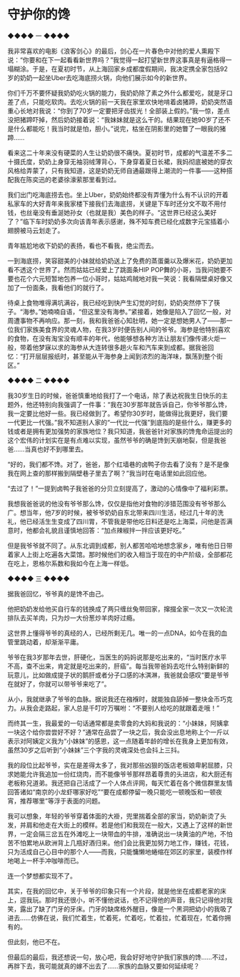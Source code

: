 # 守护你的馋

◆◆◆◆ 一 ◆◆◆◆ 

我非常喜欢的电影《浪客剑心》的最后，剑心在一片春色中对他的爱人熏殿下说：“你要和在下一起看看新世界吗？”我觉得一起打望新世界这事真是有逼格得一塌糊涂。于是，在夏初时节，从上海回家乡成都度假期间，我决定携全家包括92岁的奶奶一起坐Uber去吃海底捞火锅，向他们展示如今的新世界。 

你们千万不要怀疑我奶奶吃火锅的能力，我奶奶除了素之外什么都爱吃，就是牙口差了点，只能吃软肉。去吃火锅的前一天我在家里欢快地啃着卤猪蹄，奶奶突然语重心长地对我说：“你到了70岁一定要把牙齿拔光！全部装上假的。”我一惊，差点没把猪蹄吓掉，然后奶奶接着说：“我妹妹就是这么干的。结果现在她90岁了还不是什么都能吃！我当时就是怕，胆小。”说完，枯坐在阴影里的她瞥了一眼我的猪蹄…… 

看来这二十年来没有硬菜的人生让奶奶很不痛快。夏初时节，成都的气温差不多二十摄氏度，奶奶上身穿无袖羽绒薄背心，下身穿着夏日长裙，我妈彻底被她的穿衣风格给弄蒙了，只有我知道，这是奶奶无师自通最跟得上潮流的一件事——这种搭配我在陈奕迅的老婆徐濠萦那里看到过。 

我们出门吃海底捞去也。坐上Uber，奶奶始终都没有弄懂为什么有不认识的开着私家车的大好青年来我家楼下接我们去海底捞，关键是下车时还分文不取不用付钱，也丝毫没有垂涎她孙女（也就是我）美色的样子。“这世界已经这么美好了？”临下车时奶奶多次向该青年表示感谢，殊不知车费已经化成数字元宝插着小翅膀被马云划走了。 

青年尴尬地收下奶奶的表扬，看也不看我，绝尘而去。 

一到海底捞，笑容甜美的小妹就给奶奶送上了免费的蒸蛋羹以及爆米花，奶奶更加看不透这个世界了。然而姑姑已经爱上了跳面条HIP POP舞的小哥，当我问她要不要也花个六元短暂地包养一位小哥时，姑姑鸡贼地对我一笑说：我看隔壁桌好像又加了一份面条，我看他们的就行了。 

待桌上食物堆得满坑满谷，我已经吃到快产生幻觉的时刻，奶奶突然停下了筷子。“海参。”她喃喃自语，“但这里没有海参。”紧接着，她像是陷入了回忆一般，对周遭事物不再响应。那一刻，我和我爸爸心知肚明，她一定是想她男人了——那一位我们家族美食界的灵魂人物，在我3岁时便告别人间的爷爷。海参是他特别喜欢的食物，在没有淘宝没有顺丰的年代，他能够想各种方法让朋友们像传递火炬一般，带着他梦寐以求的海参从大连转很多趟火车和汽车来到成都。据我爸回忆：“打开层层报纸时，甚至能从干海参身上闻到浓烈的海洋味，飘荡到整个街区。” 

◆◆◆◆ 二 ◆◆◆◆ 

我30岁生日的时候，爸爸慎重地给我打了一个电话，除了表达祝我生日快乐的主题外，他还特别向我强调了一件事：“我在30岁那年就告诉自己，你爷爷那么馋，我一定要比他好一些。我已经做到了。希望你30岁时，能做得比我更好，我们要一代更比一代强。”我不知道别人家的“一代比一代强”到底指的是些什么，赚更多的钱或者是拥有更加强势的家族地位？我只知道，我爸爸针对家族的馋鬼命运提出的这个宏伟的计划实在是有点难以实现，虽然爷爷的确是馋到天崩地裂，但是我爸爸……当真也好不到哪里去。 

“好的，我们都不馋。对了，爸爸，那个红墙巷的卤鸭子你去看了没有？是不是像我在网上查的那样搬到隔壁巷子里去了啊？”我当时在电话里如此回应他。 

“去过了！”一提到卤鸭子我爸爸的分贝立刻提高了，激动的心情像中了福利彩票。 

我想我爸爸说的他没有爷爷那么馋，仅仅是指他对食物的涉猎范围没有爷爷那么广。想当年，他7岁的时候，被爷爷奶奶自东北带来四川生活，经过几十年的洗礼，他已经活生生变成了四川胃，不管我是带他吃日料还是吃上海菜，问他是否满意时，他都会礼貌且谨慎地回答：“加点辣椒拌一拌应该更好吃。” 

但是我爷爷就不同了。从东北调到成都，别人都苦哈哈地想念家乡，唯有他日日带着家人上街上吃遍各大菜馆。那时候他们的收入相当于现在的中产阶级，全部都花在吃上，恩格尔系数和我如今在上海一样低。 

◆◆◆◆ 三 ◆◆◆◆ 

据我爸回忆，爷爷真的是馋不由己。 

他把奶奶发给他买自行车的钱换成了两只缠丝兔带回家，撺掇全家一次又一次轮流排队去买羊肉，只为炒一大份葱炒羊肉好过瘾。 

这世界上懂得爷爷的真经的人，已经所剩无几。唯一的一点DNA，如今在我的血管里跳动着，却渐渐平庸。 

爷爷在我3岁那年去世，肝硬化，当医生的妈妈说那是吃出来的，“当时医疗水平不高，查不出来，肯定就是吃出来的，肝癌”。每当我带爸妈去吃什么特别新鲜的玩意儿，比如做成提子状的鹅肝或者分子口感的冰淇淋，我爸就会感叹“要是爷爷在就好了，你就可以带爷爷来吃了”。 

从小，我就继承了爷爷的血脉。据说我还在襁褓时，就能独自舔掉一整块金币巧克力。从我会走路起，家人总是千叮咛万嘱咐：“不要别人给吃的就跟着走哦！” 

而终其一生，我最爱的一句话通常都是卖零食的大妈和我说的：“小妹妹，阿姨拿一块这个给你尝尝好不好？”通常在品尝了一块之后，我会没出息地称上个一斤以表示对阿姨定义我为“小妹妹”的感恩，这一点随着年龄的增长在我身上更加有效，虽然30岁之后听到“小妹妹”三个字我的灵魂深处也会抖上三抖。 

我的段位比起爷爷，实在是差得太多了，我对那些凶狠的饭店老板娘卑躬屈膝，只求她能允许我追加一份红烧肉，而不能像爷爷那样昂着尊贵的头进店，和大厨还有老板称兄道弟。我还把自己活成了一个人体点评网，每天忙着在各个微信群里友情回答诸如“南京的小龙虾哪家好吃”“要在成都停留一晚只能吃一顿晚饭和一顿夜宵，推荐哪里”等浮于表面的问题。 

我可以想象，年轻的爷爷穿着体面的大褂，兜里揣着全部的家当，奶奶新烫了头发，并肩和他走在大街上的模样。若是他们和我现在一般大，又遇上了这样的新世界，一定会隔三岔五在外滩吃上一块带血的牛排，准确说出一块黄油的产地，不怕苦不怕累地从欧洲背上几瓶好酒归来。他们会比我更加努力地工作，赚钱，花钱，只为活成自己心目中的那个人——而我，只能慵懒地蜷缩在郊区的家里，装模作样地喝上一杯手冲咖啡而已。 

连一个梦想都实现不了。 

其实，在我的回忆中，关于爷爷的印象只有一个片段，就是他坐在成都老家的床上，逗我玩。那时我还很小，听不懂他说话，也不记得他的声音，我只记得他对我笑，露出了缺了门牙的牙床。门牙的缺席格外醒目，像是一个黑洞把幼小的我吸了进去……仿佛在说，我们忙着生，忙着死，忙着吃，忙着拉，忙着现在，忙着你拥有的。 

但此刻，他已不在。 

但最后的最后，我还想说一句，放心吧，我会好好地守护我们家族的馋……不过，再胖下去，我可能就真的嫁不出去了……家族的血脉又要如何延续呢？